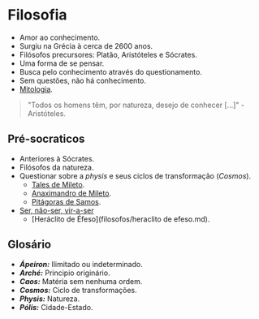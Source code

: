 # Filosofia

- Amor ao conhecimento.
- Surgiu na Grécia à cerca de 2600 anos.
- Filósofos precursores: Platão, Aristóteles e Sócrates.
- Uma forma de se pensar.
- Busca pelo conhecimento através do questionamento.
- Sem questões, não há conhecimento.
- [Mitologia](assuntos/mitologia.md).

> "Todos os homens têm, por natureza, desejo de conhecer [...]" - Aristóteles.

## Pré-socraticos

- Anteriores à Sócrates.
- Filósofos da natureza.
- Questionar sobre a *physis* e seus ciclos de transformação (*Cosmos*).
	- [Tales de Mileto](filosofos/tales-de-mileto.md).
	- [Anaximandro de Mileto](filosofos/anaximandro-de-mileto.md).
	- [Pitágoras de Samos](filosofos/pitagoras-de-samos.md).
- [Ser, não-ser, vir-a-ser](assuntos/ser-nao-ser-vir-a-ser.md)
	- [Heráclito de Éfeso](filosofos/heraclito de efeso.md).

## Glosário

- ***Ápeiron:*** Ilimitado ou indeterminado.
- ***Arché:*** Principio originário.
- ***Caos:*** Matéria sem nenhuma ordem.
- ***Cosmos:*** Ciclo de transformações.
- ***Physis:*** Natureza.
- ***Pólis:*** Cidade-Estado.
